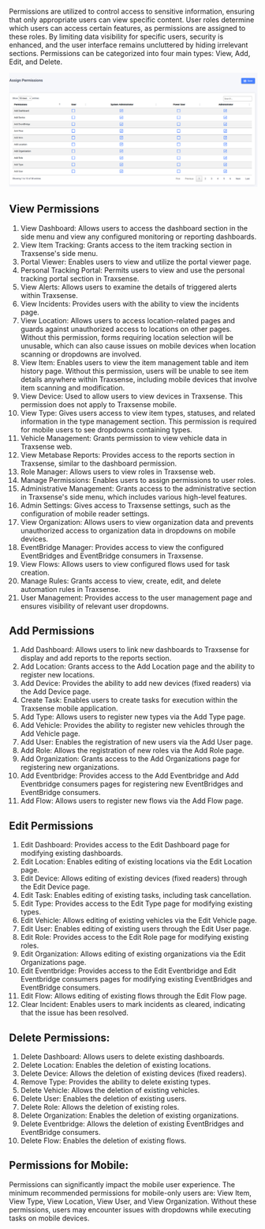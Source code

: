 Permissions are utilized to control access to sensitive information, ensuring that only appropriate users can view specific content. User roles determine which users can access certain features, as permissions are assigned to these roles. By limiting data visibility for specific users, security is enhanced, and the user interface remains uncluttered by hiding irrelevant sections. Permissions can be categorized into four main types: View, Add, Edit, and Delete.

![Alt text](../assets/images/permissions/image.png)

## View Permissions

1. View Dashboard: Allows users to access the dashboard section in the side menu and view any configured monitoring or reporting dashboards.
2. View Item Tracking: Grants access to the item tracking section in Traxsense's side menu.
3. Portal Viewer: Enables users to view and utilize the portal viewer page.
4. Personal Tracking Portal: Permits users to view and use the personal tracking portal section in Traxsense.
5. View Alerts: Allows users to examine the details of triggered alerts within Traxsense.
6. View Incidents: Provides users with the ability to view the incidents page.
7. View Location: Allows users to access location-related pages and guards against unauthorized access to locations on other pages. Without this permission, forms requiring location selection will be unusable, which can also cause issues on mobile devices when location scanning or dropdowns are involved.
8. View Item: Enables users to view the item management table and item history page. Without this permission, users will be unable to see item details anywhere within Traxsense, including mobile devices that involve item scanning and modification.
9. View Device: Used to allow users to view devices in Traxsense. This permission does not apply to Traxsense mobile.
10. View Type: Gives users access to view item types, statuses, and related information in the type management section. This permission is required for mobile users to see dropdowns containing types.
11. Vehicle Management: Grants permission to view vehicle data in Traxsense web.
12. View Metabase Reports: Provides access to the reports section in Traxsense, similar to the dashboard permission.
13. Role Manager: Allows users to view roles in Traxsense web.
14. Manage Permissions: Enables users to assign permissions to user roles.
15. Administrative Management: Grants access to the administrative section in Traxsense's side menu, which includes various high-level features.
16. Admin Settings: Gives access to Traxsense settings, such as the configuration of mobile reader settings.
17. View Organization: Allows users to view organization data and prevents unauthorized access to organization data in dropdowns on mobile devices.
18. EventBridge Manager: Provides access to view the configured EventBridges and EventBridge consumers in Traxsense.
19. View Flows: Allows users to view configured flows used for task creation.
20. Manage Rules: Grants access to view, create, edit, and delete automation rules in Traxsense.
21. User Management: Provides access to the user management page and ensures visibility of relevant user dropdowns.

## Add Permissions

1. Add Dashboard: Allows users to link new dashboards to Traxsense for display and add reports to the reports section.
2. Add Location: Grants access to the Add Location page and the ability to register new locations.
3. Add Device: Provides the ability to add new devices (fixed readers) via the Add Device page.
4. Create Task: Enables users to create tasks for execution within the Traxsense mobile application.
5. Add Type: Allows users to register new types via the Add Type page.
6. Add Vehicle: Provides the ability to register new vehicles through the Add Vehicle page.
7. Add User: Enables the registration of new users via the Add User page.
8. Add Role: Allows the registration of new roles via the Add Role page.
9. Add Organization: Grants access to the Add Organizations page for registering new organizations.
10. Add Eventbridge: Provides access to the Add Eventbridge and Add Eventbridge consumers pages for registering new EventBridges and EventBridge consumers.
11. Add Flow: Allows users to register new flows via the Add Flow page.

## Edit Permissions

1. Edit Dashboard: Provides access to the Edit Dashboard page for modifying existing dashboards.
2. Edit Location: Enables editing of existing locations via the Edit Location page.
3. Edit Device: Allows editing of existing devices (fixed readers) through the Edit Device page.
4. Edit Task: Enables editing of existing tasks, including task cancellation.
5. Edit Type: Provides access to the Edit Type page for modifying existing types.
6. Edit Vehicle: Allows editing of existing vehicles via the Edit Vehicle page.
7. Edit User: Enables editing of existing users through the Edit User page.
8. Edit Role: Provides access to the Edit Role page for modifying existing roles.
9. Edit Organization: Allows editing of existing organizations via the Edit Organizations page.
10. Edit Eventbridge: Provides access to the Edit Eventbridge and Edit Eventbridge consumers pages for modifying existing EventBridges and EventBridge consumers.
11. Edit Flow: Allows editing of existing flows through the Edit Flow page.
12. Clear Incident: Enables users to mark incidents as cleared, indicating that the issue has been resolved.

## Delete Permissions:

1. Delete Dashboard: Allows users to delete existing dashboards.
2. Delete Location: Enables the deletion of existing locations.
3. Delete Device: Allows the deletion of existing devices (fixed readers).
4. Remove Type: Provides the ability to delete existing types.
5. Delete Vehicle: Allows the deletion of existing vehicles.
6. Delete User: Enables the deletion of existing users.
7. Delete Role: Allows the deletion of existing roles.
8. Delete Organization: Enables the deletion of existing organizations.
9. Delete Eventbridge: Allows the deletion of existing EventBridges and EventBridge consumers.
10. Delete Flow: Enables the deletion of existing flows.

## Permissions for Mobile:

Permissions can significantly impact the mobile user experience. The minimum recommended permissions for mobile-only users are: View Item, View Type, View Location, View User, and View Organization. Without these permissions, users may encounter issues with dropdowns while executing tasks on mobile devices.
